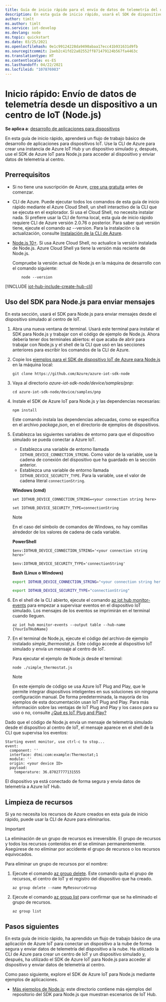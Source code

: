 ```yaml
---
title: Guía de inicio rápido para el envío de datos de telemetría del dispositivo a Azure IoT Hub (Node.js)
description: En esta guía de inicio rápido, usará el SDK de dispositivo de Azure IoT Hub para Node.js para enviar datos de telemetría desde un dispositivo a un centro de IoT.
author: timlt
ms.author: timlt
ms.service: iot-develop
ms.devlang: node
ms.topic: quickstart
ms.date: 03/25/2021
ms.openlocfilehash: 0e1c99124228da9490abaa17ecc41b931631d9fb
ms.sourcegitcommit: 2aeb2c41fd22a02552ff871479124b567fa4463c
ms.translationtype: HT
ms.contentlocale: es-ES
ms.lasthandoff: 04/22/2021
ms.locfileid: "107876983"
---
```

# <a name="quickstart-send-telemetry-from-a-device-to-an-iot-hub-nodejs"></a>Inicio rápido: Envío de datos de telemetría desde un dispositivo a un centro de IoT (Node.js)

**Se aplica a**: [desarrollo de aplicaciones para dispositivos](about-iot-develop.md#device-application-development)

En esta guía de inicio rápido, aprenderá un flujo de trabajo básico de desarrollo de aplicaciones para dispositivos IoT. Use la CLI de Azure para crear una instancia de Azure IoT Hub y un dispositivo simulado y, después, use el SDK de Azure IoT para Node.js para acceder al dispositivo y enviar datos de telemetría al centro.

## <a name="prerequisites"></a>Prerrequisitos
- Si no tiene una suscripción de Azure, [cree una gratuita](https://azure.microsoft.com/free/?WT.mc_id=A261C142F) antes de comenzar.
- CLI de Azure. Puede ejecutar todos los comandos de esta guía de inicio rápido mediante el Azure Cloud Shell, un shell interactivo de la CLI que se ejecuta en el explorador. Si usa el Cloud Shell, no necesita instalar nada. Si prefiere usar la CLI de forma local, esta guía de inicio rápido requiere CLI de Azure versión 2.0.76 o posterior. Para saber qué versión tiene, ejecute el comando az --version. Para la instalación o la actualización, consulte [Instalación de la CLI de Azure]( /cli/azure/install-azure-cli).
- [Node.js 10+](https://nodejs.org). Si usa Azure Cloud Shell, no actualice la versión instalada de Node.js. Azure Cloud Shell ya tiene la versión más reciente de Node.js.

    Compruebe la versión actual de Node.js en la máquina de desarrollo con el comando siguiente:

    ```cmd/sh
        node --version
    ```

[!INCLUDE [iot-hub-include-create-hub-cli](../../includes/iot-hub-include-create-hub-cli.md)]

## <a name="use-the-nodejs-sdk-to-send-messages"></a>Uso del SDK para Node.js para enviar mensajes
En esta sección, usará el SDK para Node.js para enviar mensajes desde el dispositivo simulado al centro de IoT. 

1. Abra una nueva ventana de terminal. Usará este terminal para instalar el SDK para Node.js y trabajar con el código de ejemplo de Node.js. Ahora debería tener dos terminales abiertos: el que acaba de abrir para trabajar con Node.js y el shell de la CLI que usó en las secciones anteriores para escribir los comandos de la CLI de Azure.

1. Copie los [ejemplos para el SDK de dispositivo IoT de Azure para Node.js](https://github.com/Azure/azure-iot-sdk-node/tree/master/device/samples) en la máquina local:

    ```console
    git clone https://github.com/Azure/azure-iot-sdk-node
    ```

1. Vaya al directorio *azure-iot-sdk-node/device/samples/pnp*:

    ```console
    cd azure-iot-sdk-node/device/samples/pnp
    ```

1. Instale el SDK de Azure IoT para Node.js y las dependencias necesarias:

    ```console
    npm install
    ```

    Este comando instala las dependencias adecuadas, como se especifica en el archivo *package.json*, en el directorio de ejemplos de dispositivos.

1. Establezca las siguientes variables de entorno para que el dispositivo simulado se pueda conectar a Azure IoT.
    * Establezca una variable de entorno llamada `IOTHUB_DEVICE_CONNECTION_STRING`. Como valor de la variable, use la cadena de conexión del dispositivo que ha guardado en la sección anterior.
    * Establezca una variable de entorno llamada `IOTHUB_DEVICE_SECURITY_TYPE`. Para la variable, use el valor de cadena literal `connectionString`.

    **Windows (cmd)**

    ```console
    set IOTHUB_DEVICE_CONNECTION_STRING=<your connection string here>
    ```
    ```console
    set IOTHUB_DEVICE_SECURITY_TYPE=connectionString
    ```

    > [!NOTE]
    > En el caso del símbolo de comandos de Windows, no hay comillas alrededor de los valores de cadena de cada variable.

    **PowerShell**

    ```azurepowershell
    $env:IOTHUB_DEVICE_CONNECTION_STRING='<your connection string here>'
    ```
    ```azurepowershell
    $env:IOTHUB_DEVICE_SECURITY_TYPE='connectionString'
    ```

    **Bash (Linux o Windows)**

    ```bash
    export IOTHUB_DEVICE_CONNECTION_STRING="<your connection string here>"
    ```
    ```bash
    export IOTHUB_DEVICE_SECURITY_TYPE="connectionString"
    ```
1. En el shell de la CLI abierto, ejecute el comando [az iot hub monitor-events](/cli/azure/iot/hub#az_iot_hub_monitor_events) para empezar a supervisar eventos en el dispositivo IoT simulado.  Los mensajes de los eventos se imprimirán en el terminal cuando lleguen.

    ```azurecli
    az iot hub monitor-events --output table --hub-name {YourIoTHubName}
    ```

1. En el terminal de Node.js, ejecute el código del archivo de ejemplo instalado *simple_thermostat.js*. Este código accede al dispositivo IoT simulado y envía un mensaje al centro de IoT.

    Para ejecutar el ejemplo de Node.js desde el terminal:
    ```console
    node ./simple_thermostat.js
    ```
    > [!NOTE]
    > En este ejemplo de código se usa Azure IoT Plug and Play, que le permite integrar dispositivos inteligentes en sus soluciones sin ninguna configuración manual.  De forma predeterminada, la mayoría de los ejemplos de esta documentación usan IoT Plug and Play. Para más información sobre las ventajas de IoT Plug and Play y los casos para su uso o no, consulte [¿Qué es IoT Plug and Play?](../iot-pnp/overview-iot-plug-and-play.md)

Dado que el código de Node.js envía un mensaje de telemetría simulado desde el dispositivo al centro de IoT, el mensaje aparece en el shell de la CLI que supervisa los eventos:

```output
Starting event monitor, use ctrl-c to stop...
event:
  component: ''
  interface: dtmi:com:example:Thermostat;1
  module: ''
  origin: <your device ID>
  payload:
    temperature: 36.87027777131555
```

El dispositivo ya está conectado de forma segura y envía datos de telemetría a Azure IoT Hub.

## <a name="clean-up-resources"></a>Limpieza de recursos
Si ya no necesita los recursos de Azure creados en esta guía de inicio rápido, puede usar la CLI de Azure para eliminarlos.

> [!IMPORTANT]
> La eliminación de un grupo de recursos es irreversible. El grupo de recursos y todos los recursos contenidos en él se eliminan permanentemente. Asegúrese de no eliminar por accidente el grupo de recursos o los recursos equivocados. 

Para eliminar un grupo de recursos por el nombre:
1. Ejecute el comando [az group delete](/cli/azure/group#az_group_delete). Este comando quita el grupo de recursos, el centro de IoT y el registro del dispositivo que ha creado.

    ```azurecli
    az group delete --name MyResourceGroup
    ```
1. Ejecute el comando [az group list](/cli/azure/group#az_group_list) para confirmar que se ha eliminado el grupo de recursos.  

    ```azurecli
    az group list
    ```

## <a name="next-steps"></a>Pasos siguientes

En esta guía de inicio rápido, ha aprendido un flujo de trabajo básico de una aplicación de Azure IoT para conectar un dispositivo a la nube de forma segura y enviar datos de telemetría del dispositivo a la nube. Ha utilizado la CLI de Azure para crear un centro de IoT y un dispositivo simulado y, después, ha utilizado el SDK de Azure IoT para Node.js para acceder al dispositivo y enviar datos de telemetría al centro. 

Como paso siguiente, explore el SDK de Azure IoT para Node.js mediante ejemplos de aplicaciones.

- [Más ejemplos de Node.js](https://github.com/Azure/azure-iot-sdk-node/tree/master/device/samples): este directorio contiene más ejemplos del repositorio del SDK para Node.js que muestran escenarios de IoT Hub.